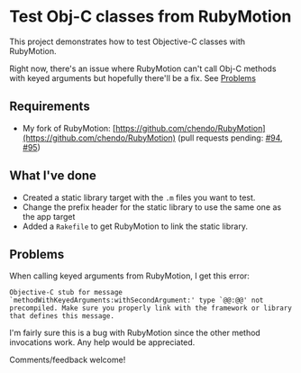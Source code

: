 # Test Obj-C classes from RubyMotion

This project demonstrates how to test Objective-C classes with RubyMotion.

Right now, there's an issue where RubyMotion can't call Obj-C methods with keyed arguments but hopefully there'll be a fix. See [Problems](#problems)

## Requirements

* My fork of RubyMotion: [https://github.com/chendo/RubyMotion](https://github.com/chendo/RubyMotion) (pull requests pending: [#94](https://github.com/HipByte/RubyMotion/pull/94), [#95](https://github.com/HipByte/RubyMotion/pull/95))

## What I've done

* Created a static library target with the `.m` files you want to test.
* Change the prefix header for the static library to use the same one as the app target
* Added a `Rakefile` to get RubyMotion to link the static library.

## Problems

When calling keyed arguments from RubyMotion, I get this error:

```
Objective-C stub for message `methodWithKeyedArguments:withSecondArgument:' type `@@:@@' not precompiled. Make sure you properly link with the framework or library that defines this message.
```

I'm fairly sure this is a bug with RubyMotion since the other method invocations work. Any help would be appreciated.



Comments/feedback welcome!
